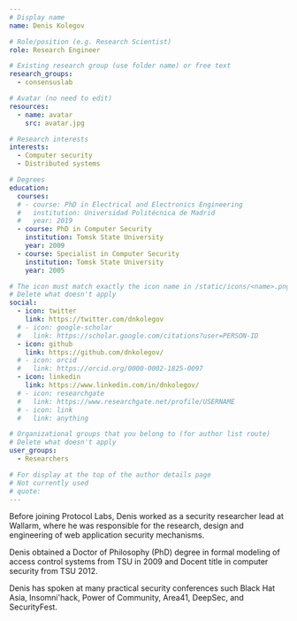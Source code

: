 ```yaml
---
# Display name
name: Denis Kolegov

# Role/position (e.g. Research Scientist)
role: Research Engineer

# Existing research group (use folder name) or free text
research_groups:
  - consensuslab

# Avatar (no need to edit)
resources:
  - name: avatar
    src: avatar.jpg

# Research interests
interests:
  - Computer security
  - Distributed systems

# Degrees
education:
  courses:
  # - course: PhD in Electrical and Electronics Engineering
  #   institution: Universidad Politécnica de Madrid
  #   year: 2019
  - course: PhD in Computer Security
    institution: Tomsk State University
    year: 2009
  - course: Specialist in Computer Security
    institution: Tomsk State University
    year: 2005   

# The icon must match exactly the icon name in /static/icons/<name>.png
# Delete what doesn't apply
social:
  - icon: twitter
    link: https://twitter.com/dnkolegov
  # - icon: google-scholar
  #   link: https://scholar.google.com/citations?user=PERSON-ID
  - icon: github
    link: https://github.com/dnkolegov/
  # - icon: orcid
  #   link: https://orcid.org/0000-0002-1825-0097
  - icon: linkedin
    link: https://www.linkedin.com/in/dnkolegov/
  # - icon: researchgate
  #   link: https://www.researchgate.net/profile/USERNAME
  # - icon: link
  #   link: anything

# Organizational groups that you belong to (for author list route)
# Delete what doesn't apply
user_groups:
  - Researchers

# For display at the top of the author details page
# Not currently used
# quote:
---
```

Before joining Protocol Labs, Denis worked as a security researcher lead at Wallarm, where he was responsible for the research, design and engineering of web application security mechanisms.
  
Denis obtained a Doctor of Philosophy (PhD) degree in formal modeling of access control systems from TSU in 2009 and Docent title in computer security from TSU 2012.
  
Denis has spoken at many practical security conferences such Black Hat Asia, Insomni'hack, Power of Community, Area41, DeepSec, and SecurityFest.
